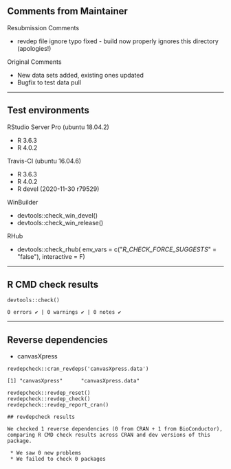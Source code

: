 ## Comments from Maintainer

Resubmission Comments

* revdep file ignore typo fixed - build now properly ignores this directory (apologies!)

Original Comments

* New data sets added, existing ones updated
* Bugfix to test data pull

---  
    
## Test environments
    
RStudio Server Pro (ubuntu 18.04.2)  

* R 3.6.3
* R 4.0.2

Travis-CI (ubuntu 16.04.6)

* R 3.6.3
* R 4.0.2
* R devel (2020-11-30 r79529)

WinBuilder

* devtools::check_win_devel()  
* devtools::check_win_release()  


RHub

* devtools::check_rhub(
     env_vars    = c("_R_CHECK_FORCE_SUGGESTS_" = "false"),
     interactive = F)

---  
    
## R CMD check results
    
    
```
devtools::check()  

0 errors ✔ | 0 warnings ✔ | 0 notes ✔
```

---  
    
## Reverse dependencies

* canvasXpress    

```
revdepcheck::cran_revdeps('canvasXpress.data')

[1] "canvasXpress"      "canvasXpress.data"
```

```
revdepcheck::revdep_reset()
revdepcheck::revdep_check()
revdepcheck::revdep_report_cran()

## revdepcheck results

We checked 1 reverse dependencies (0 from CRAN + 1 from BioConductor), comparing R CMD check results across CRAN and dev versions of this package.

 * We saw 0 new problems
 * We failed to check 0 packages

```
